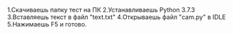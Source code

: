 1.Скачиваешь папку тест на ПК
2.Устанавливаешь Python 3.7.3
3.Вставляешь текст в файл "text.txt"
4.Открываешь файл "cam.py" в IDLE
5.Нажимаешь F5 и готово.
